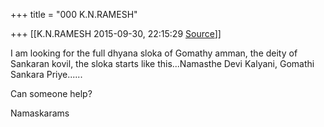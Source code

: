 +++
title = "000 K.N.RAMESH"

+++
[[K.N.RAMESH	2015-09-30, 22:15:29 [Source](https://groups.google.com/g/samskrita/c/enMt2sbWtTs)]]



I am looking for the full dhyana sloka of Gomathy amman, the deity of Sankaran kovil, the sloka starts like this...Namasthe Devi Kalyani, Gomathi Sankara Priye......

  

Can someone help?

  

Namaskarams

